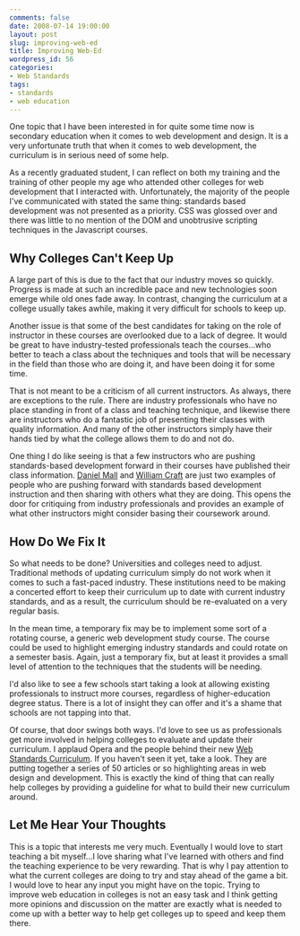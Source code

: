 ```yaml
---
comments: false
date: 2008-07-14 19:00:00
layout: post
slug: improving-web-ed
title: Improving Web-Ed
wordpress_id: 56
categories:
- Web Standards
tags:
- standards
- web education
---
```


One topic that I have been interested in for quite some time now is secondary education when it comes to web development and design. It is a very unfortunate truth that when it comes to web development, the curriculum is in serious need of some help.

As a recently graduated student, I can reflect on both my training and the training of other people my age who attended other colleges for web development that I interacted with. Unfortunately, the majority of the people I've communicated with stated the same thing: standards based development was not presented as a priority. CSS was glossed over and there was little to no mention of the DOM and unobtrusive scripting techniques in the Javascript courses.


## Why Colleges Can't Keep Up


A large part of this is due to the fact that our industry moves so quickly. Progress is made at such an incredible pace and new technologies soon emerge while old ones fade away. In contrast, changing the curriculum at a college usually takes awhile, making it very difficult for schools to keep up.

Another issue is that some of the best candidates for taking on the role of instructor in these courses are overlooked due to a lack of degree. It would be great to have industry-tested professionals teach the courses...who better to teach a class about the techniques and tools that will be necessary in the field than those who are doing it, and have been doing it for some time.

That is not meant to be a criticism of all current instructors. As always, there are exceptions to the rule. There are industry professionals who have no place standing in front of a class and teaching technique, and likewise there are instructors who do a fantastic job of presenting their classes with quality information. And many of the other instructors simply have their hands tied by what the college allows them to do and not do.

One thing I do like seeing is that a few instructors who are pushing standards-based development forward in their courses have published their class information. [Daniel Mall](http://ce2413.danielmallclients.com/) and [William Craft](http://www.craftwebproject.com/) are just two examples of people who are pushing forward with standards based development instruction and then sharing with others what they are doing. This opens the door for critiquing from industry professionals and provides an example of what other instructors might consider basing their coursework around.


## How Do We Fix It


So what needs to be done? Universities and colleges need to adjust. Traditional methods of updating curriculum simply do not work when it comes to such a fast-paced industry. These institutions need to be making a concerted effort to keep their curriculum up to date with current industry standards, and as a result, the curriculum should be re-evaluated on a very regular basis.

In the mean time, a temporary fix may be to implement some sort of a rotating course, a generic web development study course. The course could be used to highlight emerging industry standards and could rotate on a semester basis. Again, just a temporary fix, but at least it provides a small level of attention to the techniques that the students will be needing.

I'd also like to see a few schools start taking a look at allowing existing professionals to instruct more courses, regardless of higher-education degree status. There is a lot of insight they can offer and it's a shame that schools are not tapping into that.

Of course, that door swings both ways. I'd love to see us as professionals get more involved in helping colleges to evaluate and update their curriculum. I applaud Opera and the people behind their new [Web Standards Curriculum](http://www.opera.com/wsc/). If you haven't seen it yet, take a look. They are putting together a series of 50 articles or so highlighting areas in web design and development. This is exactly the kind of thing that can really help colleges by providing a guideline for what to build their  new curriculum around.


## Let Me Hear Your Thoughts


This is a topic that interests me very much. Eventually I would love to start teaching a bit myself...I love sharing what I've learned with others and find the teaching experience to be very rewarding. That is why I pay attention to what the current colleges are doing to try and stay ahead of the game a bit. I would love to hear any input you might have on the topic. Trying to improve web education in colleges is not an easy task and I think getting more opinions and discussion on the matter are exactly what is needed to come up with a better way to help get colleges up to speed and keep them there.
